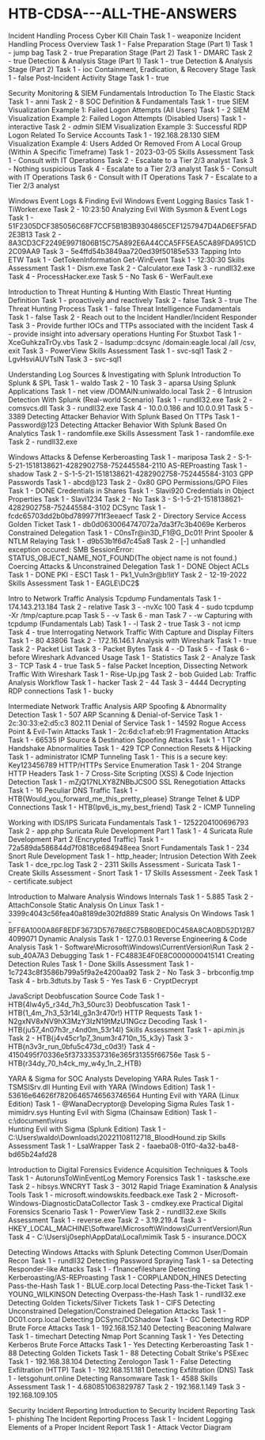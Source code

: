 # HTB-CDSA---ALL-THE-ANSWERS

Incident Handling Process
Cyber Kill Chain 
Task 1 - weaponize
Incident Handling Process Overview 
Task 1 - False
Preparation Stage (Part 1) 
Task 1 - jump bag
Task 2 - true
Preparation Stage (Part 2)
Task 1 - DMARC
Task 2 - true
Detection & Analysis Stage (Part 1)
Task 1 - true
Detection & Analysis Stage (Part 2)
Task 1 - ioc
Containment, Eradication, & Recovery Stage
Task 1 - false
Post-Incident Activity Stage
Task 1 - true


Security Monitoring & SIEM Fundamentals
Introduction To The Elastic Stack
Task 1 - anni
Task 2 - 8
SOC Definition & Fundamentals
Task 1 - true
SIEM Visualization Example 1: Failed Logon Attempts (All Users)
Task 1 - 2
SIEM Visualization Example 2: Failed Logon Attempts (Disabled Users)
Task 1 - interactive
Task 2 - *admin*
SIEM Visualization Example 3: Successful RDP Logon Related To Service Accounts
Task 1 - 192.168.28.130
SIEM Visualization Example 4: Users Added Or Removed From A Local Group (Within A Specific Timeframe)
Task 1 - 2023-03-05
Skills Assessment
Task 1 - Consult with IT Operations
Task 2 - Escalate to a Tier 2/3 analyst
Task 3 - Nothing suspicious
Task 4 - Escalate to a Tier 2/3 analyst
Task 5 - Consult with IT Operations
Task 6 - Consult with IT Operations
Task 7 - Escalate to a Tier 2/3 analyst


Windows Event Logs & Finding Evil
Windows Event Logging Basics
Task 1 - TiWorker.exe
Task 2 - 10:23:50
Analyzing Evil With Sysmon & Event Logs
Task 1 - 51F2305DCF385056C68F7CCF5B1B3B9304865CEF1257947D4AD6EF5FAD2E3B13
Task 2 - 8A3CD3CF2249E9971806B15C75A892E6A44CCA5FF5EA5CA89FDA951CD2C09AA9
Task 3 - 5e4ffd54b3849aa720ed39f50185e533
Tapping Into ETW
Task 1 - GetTokenInformation
Get-WinEvent
Task 1 - 12:30:30
Skills Assessment
Task 1 - Dism.exe
Task 2 - Calculator.exe
Task 3 - rundll32.exe
Task 4 - ProcessHacker.exe
Task 5 - No
Task 6 - WerFault.exe


Introduction to Threat Hunting & Hunting With Elastic
Threat Hunting Definition
Task 1 - proactively and reactively
Task 2 - false
Task 3 - true
The Threat Hunting Process
Task 1 - false
Threat Intelligence Fundamentals
Task 1 - false
Task 2 - Reach out to the Incident Handler/Incident Responder
Task 3 - Provide further IOCs and TTPs associated with the incident
Task 4 - provide insight into adversary operations
Hunting For Stuxbot
Task 1 - XceGuhkzaTrOy.vbs
Task 2 - lsadump::dcsync /domain:eagle.local /all /csv, exit
Task 3 - PowerView
Skills Assessment
Task 1 - svc-sql1
Task 2 - LgvHsviAUVTsIN
Task 3 - svc-sql1


Understanding Log Sources & Investigating with Splunk
Introduction To Splunk & SPL
Task 1 - waldo
Task 2 - 10
Task 3 - aparsa
Using Splunk Applications
Task 1 - net view /DOMAIN:uniwaldo.local
Task 2 - 6
Intrusion Detection With Splunk (Real-world Scenario)
Task 1 - rundll32.exe
Task 2 - comsvcs.dll
Task 3 - rundll32.exe
Task 4 - 10.0.0.186 and 10.0.0.91
Task 5 - 3389
Detecting Attacker Behavior With Splunk Based On TTPs
Task 1 - Password@123
Detecting Attacker Behavior With Splunk Based On Analytics
Task 1 - randomfile.exe
Skills Assessment
Task 1 - randomfile.exe
Task 2 - rundll32.exe


Windows Attacks & Defense
Kerberoasting
Task 1 - mariposa
Task 2 - S-1-5-21-1518138621-4282902758-752445584-2110
AS-REProasting
Task 1 - shadow
Task 2 - S-1-5-21-1518138621-4282902758-752445584-3103
GPP Passwords
Task 1 - abcd@123
Task 2 - 0x80
GPO Permissions/GPO Files
Task 1 - DONE
Credentials in Shares
Task 1 - Slavi920
Credentials in Object Properties
Task 1 - Slavi1234
Task 2 - No
Task 3 - S-1-5-21-1518138621-4282902758-752445584-3102
DCSync
Task 1 - fcdc65703dd2b0bd789977f1f3eeaecf
Task 2 - Directory Service Access
Golden Ticket
Task 1 - db0d0630064747072a7da3f7c3b4069e
Kerberos Constrained Delegation
Task 1 - C0nsTr@in3D_F1@G_Dc01!
Print Spooler & NTLM Relaying
Task 1 - d9b53b1f6d7c45a8
Task 2 - [-] unhandled exception occured: SMB SessionError: STATUS_OBJECT_NAME_NOT_FOUND(The object name is not found.)
Coercing Attacks & Unconstrained Delegation
Task 1 - DONE
Object ACLs
Task 1 - DONE
PKI - ESC1
Task 1 - Pk1_Vuln3r@b!litY
Task 2 - 12-19-2022
Skills Assessment
Task 1 - EAGLE\DC2$


Intro to Network Traffic Analysis
Tcpdump Fundamentals
Task 1 - 174.143.213.184
Task 2 - relative
Task 3 - -nvXc 100
Task 4 - sudo tcpdump -Xr /tmp/capture.pcap
Task 5 - -v
Task 6 - man
Task 7 - -w
Capturing with tcpdump (Fundamentals Lab)
Task 1 - -l
Task 2 - true
Task 3 - not icmp
Task 4 - true
Interrogating Network Traffic With Capture and Display Filters
Task 1 - 80 43806
Task 2 - 172.16.146.1
Analysis with Wireshark
Task 1 - true
Task 2 - Packet List
Task 3 - Packet Bytes
Task 4 - -D
Task 5 - -f
Task 6 - before
Wireshark Advanced Usage
Task 1 - Statistics
Task 2 - Analyze
Task 3 - TCP
Task 4 - true
Task 5 - false
Packet Inception, Dissecting Network Traffic With Wireshark
Task 1 - Rise-Up.jpg
Task 2 - bob
Guided Lab: Traffic Analysis Workflow
Task 1 - hacker
Task 2 - 44
Task 3 - 4444
Decrypting RDP connections
Task 1 - bucky


Intermediate Network Traffic Analysis
ARP Spoofing & Abnormality Detection
Task 1 - 507
ARP Scanning & Denial-of-Service
Task 1 - 2c:30:33:e2:d5:c3
802.11 Denial of Service
Task 1 - 14592
Rogue Access Point & Evil-Twin Attacks
Task 1 - 2c:6d:c1:af:eb:91
Fragmentation Attacks
Task 1 - 66535
IP Source & Destination Spoofing Attacks
Task 1 - 1
TCP Handshake Abnormalities
Task 1 - 429
TCP Connection Resets & Hijacking
Task 1 - administrator
ICMP Tunneling
Task 1 - This is a secure key: Key123456789
HTTP/HTTPs Service Enumeration
Task 1 - 204
Strange HTTP Headers
Task 1 - 7
Cross-Site Scripting (XSS) & Code Injection Detection
Task 1 - mZjQ17NLXY8ZNBbJCS0O
SSL Renegotiation Attacks
Task 1 - 16
Peculiar DNS Traffic
Task 1 - HTB{Would_you_forward_me_this_pretty_please}
Strange Telnet & UDP Connections
Task 1 - HTB(Ipv6_is_my_best_friend)
Task 2 - ICMP Tunneling


Working with IDS/IPS
Suricata Fundamentals
Task 1 - 1252204100696793
Task 2 - app.php
Suricata Rule Development Part 1
Task 1 - 4
Suricata Rule Development Part 2 (Encrypted Traffic)
Task 1 - 72a589da586844d7f0818ce684948eea
Snort Fundamentals
Task 1 - 234
Snort Rule Development
Task 1 - http_header;
Intrusion Detection With Zeek
Task 1 - dce_rpc.log
Task 2 - 2311
Skills Assessment - Suricata
Task 1 - Create
Skills Assessment - Snort
Task 1 - 17
Skills Assessment - Zeek
Task 1 - certificate.subject


Introduction to Malware Analysis
Windows Internals
Task 1 - 5.885
Task 2 - AttachConsole
Static Analysis On Linux
Task 1 - 3399c4043c56fea40a8189de302fd889
Static Analysis On Windows
Task 1 - BFF6A1000A86F8EDF3673D576786EC75B80BED0C458A8CA0BD52D12B74099071
Dynamic Analysis
Task 1 - 127.0.0.1
Reverse Engineering & Code Analysis
Task 1 - Software\Microsoft\Windows\CurrentVersion\Run
Task 2 - sub_40A7A3
Debugging
Task 1 - FC4883E4F0E8C0000000415141
Creating Detection Rules
Task 1 - Done
Skills Assessment
Task 1 - 1c7243c8f3586b799a5f9a2e4200aa92
Task 2 - No
Task 3 - brbconfig.tmp
Task 4 - brb.3dtuts.by
Task 5 - Yes
Task 6 - CryptDecrypt


JavaScript Deobfuscation
Source Code
Task 1 - HTB{4lw4y5_r34d_7h3_50urc3}
Deobfuscation
Task 1 - HTB{1_4m_7h3_53r14l_g3n3r470r!}
HTTP Requests
Task 1 - N2gxNV8xNV9hX3MzY3IzN19tMzU1NGcz
Decoding
Task 1 - HTB{ju57_4n07h3r_r4nd0m_53r14l}
Skills Assessment
Task 1 - api.min.js
Task 2 - HTB{j4v45cr1p7_3num3r4710n_15_k3y}
Task 3 - HTB{n3v3r_run_0bfu5c473d_c0d3!}
Task 4 - 4150495f70336e5f37333537316e365f31355f66756e
Task 5 - HTB{r34dy_70_h4ck_my_w4y_1n_2_HTB}


YARA & Sigma for SOC Analysts
Developing YARA Rules
Task 1 - TSMSISrv.dll
Hunting Evil with YARA (Windows Edition)
Task 1 - 53616e64626f78206465746563746564
Hunting Evil with YARA (Linux Edition)
Task 1 - @WanaDecryptor@
Developing Sigma Rules
Task 1 - mimidrv.sys
Hunting Evil with Sigma (Chainsaw Edition)
Task 1 - c:\document\virus\
Hunting Evil with Sigma (Splunk Edition)
Task 1 - C:\Users\waldo\Downloads\20221108112718_BloodHound.zip
Skills Assessment
Task 1 - LsaWrapper
Task 2 - faaeba08-01f0-4a32-ba48-bd65b24afd28


Introduction to Digital Forensics
Evidence Acquisition Techniques & Tools
Task 1 - AutorunsToWinEventLog
Memory Forensics
Task 1 - tasksche.exe
Task 2 - hibsys.WNCRYT
Task 3 - 3012
Rapid Triage Examination & Analysis Tools
Task 1 - microsoft.windowskits.feedback.exe
Task 2 - Microsoft-Windows-DiagnosticDataCollector
Task 3 - cmdkey.exe
Practical Digital Forensics Scenario
Task 1 - PowerView
Task 2 - rundll32.exe
Skills Assessment
Task 1 - reverse.exe
Task 2 - 3.19.219.4
Task 3 - HKEY_LOCAL_MACHINE\Software\Microsoft\Windows\CurrentVersion\Run
Task 4 - C:\Users\j0seph\AppData\Local\mimik
Task 5 - insurance.DOCX


Detecting Windows Attacks with Splunk
Detecting Common User/Domain Recon
Task 1 - rundll32
Detecting Password Spraying
Task 1 - sa
Detecting Responder-like Attacks
Task 1 - f1nancefileshare
Detecting Kerberoasting/AS-REProasting
Task 1 - CORP\LANDON_HINES
Detecting Pass-the-Hash
Task 1 - BLUE.corp.local
Detecting Pass-the-Ticket
Task 1 - YOUNG_WILKINSON
Detecting Overpass-the-Hash
Task 1 - rundll32.exe
Detecting Golden Tickets/Silver Tickets
Task 1 - CIFS
Detecting Unconstrained Delegation/Constrained Delegation Attacks
Task 1 - DC01.corp.local
Detecting DCSync/DCShadow
Task 1 - GC
Detecting RDP Brute Force Attacks
Task 1 - 192.168.152.140
Detecting Beaconing Malware
Task 1 - timechart
Detecting Nmap Port Scanning
Task 1 - Yes
Detecting Kerberos Brute Force Attacks
Task 1 - Yes
Detecting Kerberoasting
Task 1 - 88
Detecting Golden Tickets
Task 1 - 88
Detecting Cobalt Strike's PSExec
Task 1 - 192.168.38.104
Detecting Zerologon
Task 1 - False
Detecting Exfiltration (HTTP)
Task 1 - 192.168.151.181
Detecting Exfiltration (DNS)
Task 1 - letsgohunt.online
Detecting Ransomware
Task 1 - 4588
Skills Assessment
Task 1 - 4.680851063829787
Task 2 - 192.168.1.149
Task 3 - 192.168.109.105


Security Incident Reporting
Introduction to Security Incident Reporting
Task 1- phishing
The Incident Reporting Process
Task 1 - Incident Logging
Elements of a Proper Incident Report
Task 1 - Attack Vector Diagram
